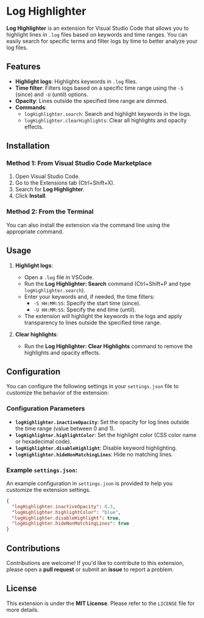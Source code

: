 # Log Highlighter

**Log Highlighter** is an extension for Visual Studio Code that allows you to highlight lines in `.log` files based on keywords and time ranges. You can easily search for specific terms and filter logs by time to better analyze your log files.

## Features

- **Highlight logs**: Highlights keywords in `.log` files.
- **Time filter**: Filters logs based on a specific time range using the `-S` (since) and `-U` (until) options.
- **Opacity**: Lines outside the specified time range are dimmed.
- **Commands**:
  - `logHighlighter.search`: Search and highlight keywords in the logs.
  - `logHighlighter.clearHighlights`: Clear all highlights and opacity effects.

## Installation

### Method 1: From Visual Studio Code Marketplace

1. Open Visual Studio Code.
2. Go to the Extensions tab (Ctrl+Shift+X).
3. Search for **Log Highlighter**.
4. Click **Install**.

### Method 2: From the Terminal

You can also install the extension via the command line using the appropriate command.

## Usage

1. **Highlight logs**:
   - Open a `.log` file in VSCode.
   - Run the **Log Highlighter: Search** command (Ctrl+Shift+P and type `logHighlighter.search`).
   - Enter your keywords and, if needed, the time filters:
     - `-S HH:MM:SS`: Specify the start time (since).
     - `-U HH:MM:SS`: Specify the end time (until).
   - The extension will highlight the keywords in the logs and apply transparency to lines outside the specified time range.

2. **Clear highlights**:
   - Run the **Log Highlighter: Clear Highlights** command to remove the highlights and opacity effects.

## Configuration

You can configure the following settings in your `settings.json` file to customize the behavior of the extension:

### Configuration Parameters

- **`logHighlighter.inactiveOpacity`**: Set the opacity for log lines outside the time range (value between 0 and 1).
- **`logHighlighter.highlightColor`**: Set the highlight color (CSS color name or hexadecimal code).
- **`logHighlighter.disableHighlight`**: Disable keyword highlighting.
- **`logHighlighter.hideNonMatchingLines`**: Hide no matching lines.

### Example `settings.json`:

An example configuration in `settings.json` is provided to help you customize the extension settings.

```json
{
  "logHighlighter.inactiveOpacity": 0.3,
  "logHighlighter.highlightColor": "blue",
  "logHighlighter.disableHighlight": true,
  "logHighlighter.hideNonMatchingLines": true
}
```

## Contributions

Contributions are welcome! If you'd like to contribute to this extension, please open a **pull request** or submit an **issue** to report a problem.

## License

This extension is under the **MIT License**. Please refer to the `LICENSE` file for more details.
